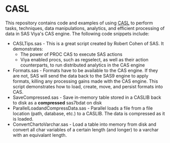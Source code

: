 # CASL
This repository contains code and examples of using <a href='https://documentation.sas.com/?docsetId=pgmdiff&docsetTarget=p06ibhzb2bklaon1a86ili3wpil9.htm&docsetVersion=3.5&locale=en'>CASL</a> to perform tasks, techniques, data manipulations, analytics, and efficient processing of data in SAS Viya's CAS engine.  The following code snippets include:

<ul>
<li>CASLTips.sas - This is a great script created by Robert Cohen of SAS.  It demonstrates:
    <ul>
       <li>The power of PROC CAS to execute SAS actions</li>
       <li>Viya enabled procs, such as regselect, as well as their action counterparts, to run distributed analytics in the CAS engine</li>
    </ul>
       
</li>
<li>
Formats.sas - Formats have to be available to the CAS engine.  If they are not, SAS will send the data back to the SAS9 engine to apply formats, killing any processing gains made with the CAS engine.  This script demonstrates how to load, create, move, and persist formats into CAS.
</li>
<li>
SaveCompressed.sas - Save in-memory table stored in a CASLIB back to disk as a <b>compressed</b> sas7bdat on disk
</li>
<li>
ParallelLoadandCompressData.sas - Parallel loads a file from a file location (path, database, etc.) to a CASLIB.  The data is compressed as it is loaded.
</li>
<li>
ConvertChartoVarchar.sas - Load a table into memory from disk and convert all char variables of a certain length (and longer) to a varchar with an equivalant length.
</ul>
